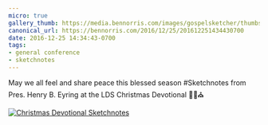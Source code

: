 ```yaml
---
micro: true
gallery_thumb: https://media.bennorris.com/images/gospelsketcher/thumbs/dec-16-christmas-devotional.jpg
canonical_url: https://bennorris.com/2016/12/25/201612251434430700
date: 2016-12-25 14:34:43-0700
tags:
- general conference
- sketchnotes
---
```


May we all feel and share peace this blessed season
#Sketchnotes from Pres. Henry B. Eyring at the LDS Christmas Devotional ✍🏼⛪️

[![Christmas Devotional Sketchnotes](https://media.bennorris.com/images/gospelsketcher/general/dec-16-christmas-devotional.jpg)](https://media.bennorris.com/images/gospelsketcher/general/dec-16-christmas-devotional.jpg)